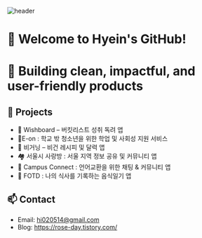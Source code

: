 ![header](https://capsule-render.vercel.app/api?type=waving&color=FFB6C1&height=300&section=header&text=Hyein%27s%20GitHub&fontSize=70&animation=fadeIn&fontAlignY=35&desc=Welcome&descAlignY=60&descAlign=50&descSize=20)

# 💖 Welcome to Hyein's GitHub!
# 🚀 Building clean, impactful, and user-friendly products

## 🌟 Projects
- 🎯 Wishboard – 버킷리스트 성취 독려 앱
- 📖E-on : 학교 밖 청소년을 위한 학업 및 사회성 지원 서비스
- 🌱 비거닝 – 비건 레시피 및 달력 앱
- 🏘️ 서울시 사랑방 : 서울 지역 정보 공유 및 커뮤니티 앱
- 💬 Campus Connect : 언어교환을 위한 채팅 & 커뮤니티 앱
- 🍱 FOTD : 나의 식사를 기록하는 음식일기 앱


## 📫 Contact
- Email: hi020514@gmail.com
- Blog: https://rose-day.tistory.com/
